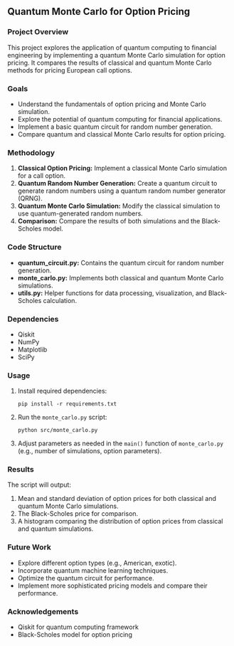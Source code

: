 ## Quantum Monte Carlo for Option Pricing

### Project Overview
This project explores the application of quantum computing to financial engineering by implementing a quantum Monte Carlo simulation for option pricing. It compares the results of classical and quantum Monte Carlo methods for pricing European call options.

### Goals
* Understand the fundamentals of option pricing and Monte Carlo simulation.
* Explore the potential of quantum computing for financial applications.
* Implement a basic quantum circuit for random number generation.
* Compare quantum and classical Monte Carlo results for option pricing.

### Methodology
1. **Classical Option Pricing:** Implement a classical Monte Carlo simulation for a call option.
2. **Quantum Random Number Generation:** Create a quantum circuit to generate random numbers using a quantum random number generator (QRNG).
3. **Quantum Monte Carlo Simulation:** Modify the classical simulation to use quantum-generated random numbers.
4. **Comparison:** Compare the results of both simulations and the Black-Scholes model.

### Code Structure
* **quantum_circuit.py:** Contains the quantum circuit for random number generation.
* **monte_carlo.py:** Implements both classical and quantum Monte Carlo simulations.
* **utils.py:** Helper functions for data processing, visualization, and Black-Scholes calculation.

### Dependencies
* Qiskit
* NumPy
* Matplotlib
* SciPy

### Usage
1. Install required dependencies:
   ```
   pip install -r requirements.txt
   ```
2. Run the `monte_carlo.py` script:
   ```
   python src/monte_carlo.py
   ```
3. Adjust parameters as needed in the `main()` function of `monte_carlo.py` (e.g., number of simulations, option parameters).

### Results
The script will output:
1. Mean and standard deviation of option prices for both classical and quantum Monte Carlo simulations.
2. The Black-Scholes price for comparison.
3. A histogram comparing the distribution of option prices from classical and quantum simulations.

### Future Work
* Explore different option types (e.g., American, exotic).
* Incorporate quantum machine learning techniques.
* Optimize the quantum circuit for performance.
* Implement more sophisticated pricing models and compare their performance.

### Acknowledgements
* Qiskit for quantum computing framework
* Black-Scholes model for option pricing